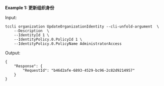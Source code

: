 **Example 1: 更新组织身份**



Input: 

```
tccli organization UpdateOrganizationIdentity --cli-unfold-argument  \
    --Description  \
    --IdentityId 1 \
    --IdentityPolicy.0.PolicyId 1 \
    --IdentityPolicy.0.PolicyName AdministratorAccess
```

Output: 
```
{
    "Response": {
        "RequestId": "b46d2afe-6893-4529-bc96-2c82d9214957"
    }
}
```

